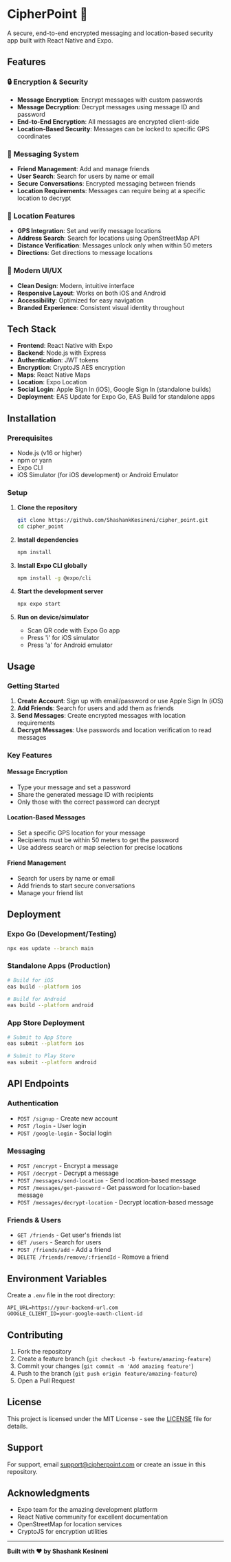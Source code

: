 # CipherPoint 🔐

A secure, end-to-end encrypted messaging and location-based security app built with React Native and Expo.

## Features

### 🔒 **Encryption & Security**
- **Message Encryption**: Encrypt messages with custom passwords
- **Message Decryption**: Decrypt messages using message ID and password
- **End-to-End Encryption**: All messages are encrypted client-side
- **Location-Based Security**: Messages can be locked to specific GPS coordinates

### 💬 **Messaging System**
- **Friend Management**: Add and manage friends
- **User Search**: Search for users by name or email
- **Secure Conversations**: Encrypted messaging between friends
- **Location Requirements**: Messages can require being at a specific location to decrypt

### 📍 **Location Features**
- **GPS Integration**: Set and verify message locations
- **Address Search**: Search for locations using OpenStreetMap API
- **Distance Verification**: Messages unlock only when within 50 meters
- **Directions**: Get directions to message locations

### 🎨 **Modern UI/UX**
- **Clean Design**: Modern, intuitive interface
- **Responsive Layout**: Works on both iOS and Android
- **Accessibility**: Optimized for easy navigation
- **Branded Experience**: Consistent visual identity throughout

## Tech Stack

- **Frontend**: React Native with Expo
- **Backend**: Node.js with Express
- **Authentication**: JWT tokens
- **Encryption**: CryptoJS AES encryption
- **Maps**: React Native Maps
- **Location**: Expo Location
- **Social Login**: Apple Sign In (iOS), Google Sign In (standalone builds)
- **Deployment**: EAS Update for Expo Go, EAS Build for standalone apps

## Installation

### Prerequisites
- Node.js (v16 or higher)
- npm or yarn
- Expo CLI
- iOS Simulator (for iOS development) or Android Emulator

### Setup

1. **Clone the repository**
   ```bash
   git clone https://github.com/ShashankKesineni/cipher_point.git
   cd cipher_point
   ```

2. **Install dependencies**
   ```bash
   npm install
   ```

3. **Install Expo CLI globally**
   ```bash
   npm install -g @expo/cli
   ```

4. **Start the development server**
   ```bash
   npx expo start
   ```

5. **Run on device/simulator**
   - Scan QR code with Expo Go app
   - Press 'i' for iOS simulator
   - Press 'a' for Android emulator

## Usage

### Getting Started
1. **Create Account**: Sign up with email/password or use Apple Sign In (iOS)
2. **Add Friends**: Search for users and add them as friends
3. **Send Messages**: Create encrypted messages with location requirements
4. **Decrypt Messages**: Use passwords and location verification to read messages

### Key Features

#### **Message Encryption**
- Type your message and set a password
- Share the generated message ID with recipients
- Only those with the correct password can decrypt

#### **Location-Based Messages**
- Set a specific GPS location for your message
- Recipients must be within 50 meters to get the password
- Use address search or map selection for precise locations

#### **Friend Management**
- Search for users by name or email
- Add friends to start secure conversations
- Manage your friend list

## Deployment

### Expo Go (Development/Testing)
```bash
npx eas update --branch main
```

### Standalone Apps (Production)
```bash
# Build for iOS
eas build --platform ios

# Build for Android
eas build --platform android
```

### App Store Deployment
```bash
# Submit to App Store
eas submit --platform ios

# Submit to Play Store
eas submit --platform android
```

## API Endpoints

### Authentication
- `POST /signup` - Create new account
- `POST /login` - User login
- `POST /google-login` - Social login

### Messaging
- `POST /encrypt` - Encrypt a message
- `POST /decrypt` - Decrypt a message
- `POST /messages/send-location` - Send location-based message
- `POST /messages/get-password` - Get password for location-based message
- `POST /messages/decrypt-location` - Decrypt location-based message

### Friends & Users
- `GET /friends` - Get user's friends list
- `GET /users` - Search for users
- `POST /friends/add` - Add a friend
- `DELETE /friends/remove/:friendId` - Remove a friend

## Environment Variables

Create a `.env` file in the root directory:

```env
API_URL=https://your-backend-url.com
GOOGLE_CLIENT_ID=your-google-oauth-client-id
```

## Contributing

1. Fork the repository
2. Create a feature branch (`git checkout -b feature/amazing-feature`)
3. Commit your changes (`git commit -m 'Add amazing feature'`)
4. Push to the branch (`git push origin feature/amazing-feature`)
5. Open a Pull Request

## License

This project is licensed under the MIT License - see the [LICENSE](LICENSE) file for details.

## Support

For support, email support@cipherpoint.com or create an issue in this repository.

## Acknowledgments

- Expo team for the amazing development platform
- React Native community for excellent documentation
- OpenStreetMap for location services
- CryptoJS for encryption utilities

---

**Built with ❤️ by Shashank Kesineni**
